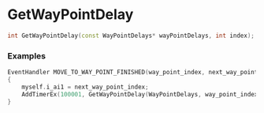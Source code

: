 # GetWayPointDelay

```cpp - C++
int GetWayPointDelay(const WayPointDelays* wayPointDelays, int index);
```

### Examples
```cpp - C++
EventHandler MOVE_TO_WAY_POINT_FINISHED(way_point_index, next_way_point_index)
{
	myself.i_ai1 = next_way_point_index;
	AddTimerEx(100001, GetWayPointDelay(WayPointDelays, way_point_index) * 1000);
}
```
